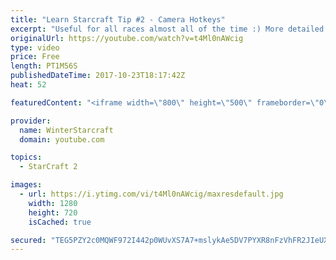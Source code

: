 ```yaml
---
title: "Learn Starcraft Tip #2 - Camera Hotkeys"
excerpt: "Useful for all races almost all of the time :) More detailed guides/tutorials under the learn to play starcraft playlist."
originalUrl: https://youtube.com/watch?v=t4Ml0nAWcig
type: video
price: Free
length: PT1M56S
publishedDateTime: 2017-10-23T18:17:42Z
heat: 52

featuredContent: "<iframe width=\"800\" height=\"500\" frameborder=\"0\" src=\"https://www.youtube.com/embed/t4Ml0nAWcig\" allow=\"accelerometer; autoplay; encrypted-media; gyroscope; picture-in-picture\" allowfullscreen></iframe>"

provider:
  name: WinterStarcraft
  domain: youtube.com

topics:
  - StarCraft 2

images:
  - url: https://i.ytimg.com/vi/t4Ml0nAWcig/maxresdefault.jpg
    width: 1280
    height: 720
    isCached: true

secured: "TEG5PZY2c0MQWF972I442p0WUvXS7A7+mslykAe5DV7PYXR8nFzVhFR2JIeUXNOMLWA+ithmZMAfjpPWIVvu/QabFgcHKbJx1sk8pHgBuJgVPJng5WyKqQEEwaK/ekJmzQwDXAWvc2FgkQhQbnbxXWFZjJZM4BFsn7mDZ/x8kP5bUCgBu8aHGHGT7a7HoAgPC5Xr6sm+vvaWs2Ki9VA6e/TvhLNlss2GnpLe6jC9nuv8/ayBQ6qgl4YrAaHBp5fyokKB+03zz40vkU7B6KCdQALfwQmpUGZY1BptFOENYx5p7Dv4AGYxGFIJ559qYzF6XUi15PuXUnanlgMufRdOr0Wm+ecf/hREfJLyk85bMR365VlcsBmgWslq7kFduFl948zIFEwuueul+ibklbSZ6H7a7RVMdH9YIr8fY6hn9cY=;6RYCW+pFdp9oLvOHPCropA=="
---
```


